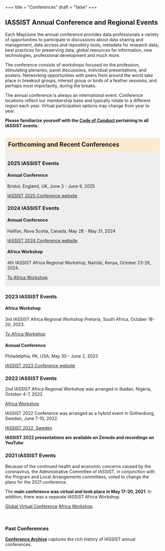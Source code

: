 +++
title = "Conferences"
draft = "false"
+++
## IASSIST Annual Conference and Regional Events

Each May/June the annual conference provides data professionals a variety of opportunities to participate in discussions about data sharing and management, data access and repository tools, metadata for research data, best practices for preserving data, global resources for information, new technologies, professional development and much more. 

The conference consists of workshops focused on the profession, stimulating plenaries, panel discussions, individual presentations, and posters. Networking opportunities with peers from around the world take place in breakout groups, interest group or birds of a feather sessions, and perhaps most importantly, during the breaks. 

The annual conference is always an international event. Conference locations reflect our membership base and typically rotate to a different region each year. Virtual participation options may change from year to year.

**Please familiarize yourself with the [Code of Conduct](/community/code-of-conduct) pertaining to all IASSIST events.**

<br id="annual" />

<div style="background-color:#fdebd0;font-weight:bold;padding:.5em;font-size:140%;">Forthcoming and Recent Conferences</div>

<div style="background-color:#eee;padding:.5em;">

### 2025 IASSIST Events

#### Annual Conference

Bristol, England, UK, June 3 - June 6, 2025

<a class="btn btn-template-main" href="./iassist2025/">IASSIST 2025 Conference website</a> 

### 2024 IASSIST Events

#### Annual Conference

Halifax, Nova Scotia, Canada, May 28 - May 31, 2024

<a class="btn btn-template-main" href="./iassist2024/">IASSIST 2024 Conference website</a> 

#### Africa Workshop

4th IASSIST Africa Regional Workshop, Nairobi, Kenya, October 23-26, 2024.

<a class="btn btn-template-main" href="./iassist-africa-2024/">To Africa Workshop</a>

</div>

### 2023 IASSIST Events

#### Africa Workshop

3rd IASSIST Africa Regional Workshop Pretoria, South Africa, October 18-20, 2023.

<a class="btn btn-template-main" href="./iassist-africa-2023/">To Africa Workshop</a> 

#### Annual Conference

Philadelphia, PA, USA, May 30 - June 2, 2023

<a class="btn btn-template-main" href="./iassist2023/">IASSIST 2023 Conference website</a> 

### 2022 IASSIST Events

<!--
#### Forthcoming

None

#### Completed
-->

2nd IASSIST Africa Regional Workshop was arranged in Ibadan, Nigeria, October 4-7, 2022.

<a class="btn btn-template-main" href="./iassist-africa-2022/">Africa Workshop</a> 

IASSIST 2022 Conference was arranged as a hybrid event in Gothenburg, Sweden, June 7-10, 2022.

<a class="btn btn-template-main" href="./iassist-sweden-2022/">IASSIST 2022, Sweden</a>

**IASSIST 2022 presentations are available on Zenodo and recordings on YouTube**

### 2021 IASSIST Events

Because of the continued health and economic concerns caused by the coronavirus, the Administrative Committee of IASSIST, in conjunction with the Program and Local Arrangements committees, voted to change the plans for the 2021 conference.

The **main conference was virtual and took place in May 17-20, 2021**. In addition, there was a separate IASSIST Africa Workshop.

<!--#### Completed-->

<a class="btn btn-template-main" href="./iassist-virtual-2021/" >Global Virtual Conference</a> 
<a class="btn btn-template-main" href="./iassist-africa-2021/" >Africa Workshop</a> 


<br />

### Past Conferences

**[Conference Archive](/conferences/archive)** captures the rich history of IASSIST annual conferences.

<br />
